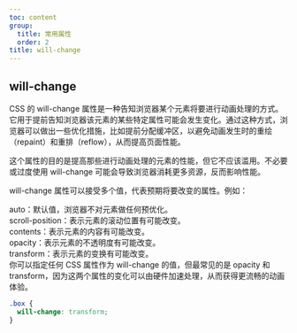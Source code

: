```yaml
---
toc: content
group:
  title: 常用属性
  order: 2
title: will-change
---
```


## will-change

CSS 的 will-change 属性是一种告知浏览器某个元素将要进行动画处理的方式。它用于提前告知浏览器该元素的某些特定属性可能会发生变化。通过这种方式，浏览器可以做出一些优化措施，比如提前分配缓冲区，以避免动画发生时的重绘（repaint）和重排（reflow），从而提高页面性能。

这个属性的目的是提高那些进行动画处理的元素的性能，但它不应该滥用。不必要或过度使用 will-change 可能会导致浏览器消耗更多资源，反而影响性能。

will-change 属性可以接受多个值，代表预期将要改变的属性。例如：

auto：默认值，浏览器不对元素做任何预优化。  
scroll-position：表示元素的滚动位置有可能改变。  
contents：表示元素的内容有可能改变。  
opacity：表示元素的不透明度有可能改变。  
transform：表示元素的变换有可能改变。  
你可以指定任何 CSS 属性作为 will-change 的值，但最常见的是 opacity 和 transform，因为这两个属性的变化可以由硬件加速处理，从而获得更流畅的动画体验。

```css
.box {
  will-change: transform;
}
```
